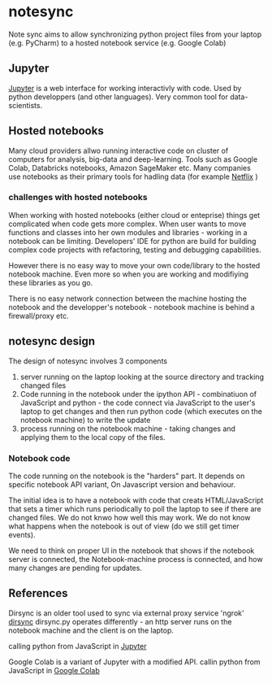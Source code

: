 # notesync
Note sync aims to allow synchronizing python project files from your laptop (e.g. PyCharm) to a hosted notebook service (e.g. Google Colab)

## Jupyter
[Jupyter](https://jupyter.org/) is a web interface for working interactivly with code. Used by python developpers (and other languages). Very common tool for data-scientists.

## Hosted notebooks
Many cloud providers allwo running interactive code on cluster of computers for analysis, big-data and deep-learning.
Tools such as Google Colab, Databricks notebooks, Amazon SageMaker etc. Many companies use notebooks as their primary tools for hadling data (for example [Netflix](https://www.dataengineeringpodcast.com/using-notebooks-as-the-unifying-layer-for-data-roles-at-netflix-with-matthew-seal-episode-54/) )
### challenges with hosted notebooks
When working with hosted notebooks (either cloud or enteprise) things get complicated when code gets more complex.
When user wants to move functions and classes into her own modules and libraries - working in a notebook can be limiting.
Developers' IDE for python are build for building complex code projects with refactoring, testing and debugging capabilities.

However there is no easy way to move your own code/library to the hosted notebook machine. Even more so when you are working and modifiying these libraries as you go.

There is no easy network connection between the machine hosting the notebook and the developper's notebook - notebook machine is behind a firewall/proxy etc.

## notesync design
The design of notesync involves 3 components
1. server running on the laptop looking at the source directory and tracking changed files
2. Code running in the notebook under the ipython API - combinatiuon of JavaScript and python - the code connect via JavaScript to the user's laptop to get changes and then run python code (which executes on the notebook machine) to write the update
3. process running on the notebook machine - taking changes and applying them to the local copy of the files.

### Notebook code
The code running on the notebook is the "harders" part. It depends on specific notebook API variant, On Javascript version and behaviour.

The initial idea is to have a notebook with code that creats HTML/JavaScript that sets a timer which runs periodically to poll the laptop to see if there are changed files.
We do not knwo how well this may work. We do not know what happens when the notebook is out of view (do we still get timer events).

We need to think on proper UI in the notebook that shows if the notebook server is connected, the Notebook-machine process is connected, and how many changes are pending for updates.

## References
Dirsync is an older tool used to sync via external proxy service 'ngrok' [dirsync](https://github.com/tal-franji/miscutil/blob/master/dirsync2.py)
dirsync.py operates differently - an http server runs on the notebook machine and the client is on the laptop.

calling python from JavaScript in [Jupyter](https://jakevdp.github.io/blog/2013/06/01/ipython-notebook-javascript-python-communication/)

Google Colab is a variant of Jupyter with a modified API. 
callin python from JavaScript in [Google Colab](
https://colab.research.google.com/notebooks/snippets/advanced_outputs.ipynb#scrollTo=SQM0MFHc6vPI)





